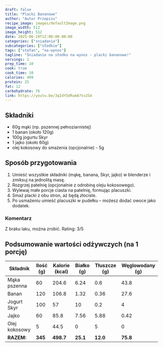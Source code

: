 ```yaml
---
draft: false
title: "Placki Bananowe"
author: "Autor Przepisu"
recipe_image: images/defaultImage.png
image_width: 512
image_height: 512
date: 2025-06-19T12:00:00-00:00
categories: ["sniadania"]
subcategories: ["słodkie"]
tags: ["stefan", "na-wynos"]
tagline: "Śniadanie na słodko na wynos - placki bananowe!"
servings: 1
prep_time: 10
cook: true
cook_time: 10
calories: 499
protein: 25
fat: 12
carbohydrate: 76
link: https://youtu.be/3qI4Y5dRumA?t=254
---
```


## Składniki
- 60g mąki (np. pszennej pełnoziarnistej)
- 1 banan (około 120g)
- 100g jogurtu Skyr
- 1 jajko (około 60g)
- olej kokosowy do smażenia (opcjonalnie) - 5g

## Sposób przygotowania

1. Umieść wszystkie składniki (mąkę, banana, Skyr, jajko) w blenderze i zmiksuj na jednolitą masę.
2. Rozgrzej patelnię (opcjonalnie z odrobiną oleju kokosowego).
3. Wylewaj małe porcje ciasta na patelnię, formując placuszki.
4. Smaż placki z obu stron, aż będą złociste.
5. Po usmażeniu umieść placuszki w pudełku – możesz dodać owoce jako dodatek.

### Komentarz
Z braku laku, można zrobić. Rating: 3/5

## Podsumowanie wartości odżywczych (na 1 porcję)

| Składnik         | Ilość (g) | Kalorie (kcal) | Białko (g) | Tłuszcze (g) | Węglowodany (g) |
|------------------|-----------|---------------|------------|--------------|-----------------|
| Mąka pszenna     | 60        | 204.6         | 6.24       | 0.6          | 43.8            |
| Banan            | 120       | 106.8         | 1.32       | 0.36         | 27.6            |
| Jogurt Skyr      | 100       | 57            | 10         | 0.2          | 4               |
| Jajko            | 60        | 85.8          | 7.56       | 5.88         | 0.42            |
| Olej kokosowy    | 5         | 44.5          | 0          | 5            | 0               |
| **RAZEM:**       | **345**   | **498.7**     | **25.1**   | **12.0**     | **75.8**        |

